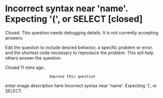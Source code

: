 
# Incorrect syntax near 'name'. Expecting '(', or SELECT [closed]







Closed. This question needs debugging details. It is not currently accepting answers.
                        
                    










 Edit the question to include desired behavior, a specific problem or error, and the shortest code necessary to reproduce the problem. This will help others answer the question.


Closed 11 mins ago.







                        Improve this question
                    



enter image description here
Incorrect syntax near 'name'.  Expecting '(', or SELECT.

        